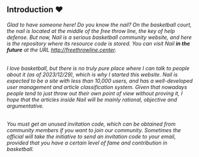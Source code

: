 ## Introduction :heart:

###### Glad to have someone here! Do you know the nail? On the basketball court, the nail is located at the middle of the free throw line, the key of help defense. But now, Nail is a serious basketball community website, and here is the repository where its resource code is stored. You can visit Nail **in the future** at the URL <http://freethrowline.center>.

###### I love basketball, but there is no truly pure place where I can talk to people about it (as of 2023/12/29), which is why I started this website. Nail is expected to be a site with less than 10,000 users, and has a well-developed user management and article classification system. Given that nowadays people tend to just throw out their own point of view without proving it, I hope that the articles inside Nail will be mainly rational, objective and argumentative.

###### You must get an unused invitation code, which can be obtained from community members if you want to join our community. Sometimes the official will take the initiative to send an invitation code to your email, provided that you have a certain level of fame and contribution in basketball.